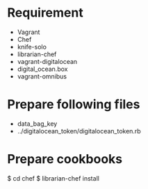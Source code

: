 # Requirement

* Vagrant
* Chef
* knife-solo
* librarian-chef
* vagrant-digitalocean
* digital_ocean.box
* vagrant-omnibus


# Prepare following files

* data_bag_key
* ../digitalocean_token/digitalocean_token.rb


# Prepare cookbooks

  $ cd chef
  $ librarian-chef install
